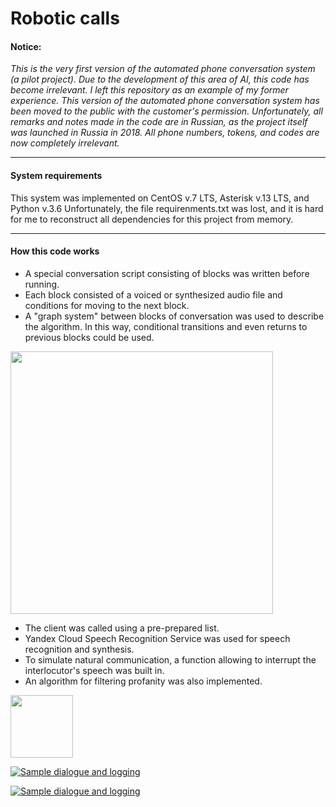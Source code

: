 # Robotic calls

#### Notice:

_This is the very first version of the automated phone conversation system (a pilot project). Due to the development of this area of AI, this code has become irrelevant. I left this repository as an example of my former experience. This version of the automated phone conversation system has been moved to the public with the customer's permission. Unfortunately, all remarks and notes made in the code are in Russian, as the project itself was launched in Russia in 2018. All phone numbers, tokens, and codes are now completely irrelevant._

---

#### System requirements

This system was implemented on CentOS v.7 LTS, Asterisk v.13 LTS, and Python v.3.6
Unfortunately, the file requirenments.txt was lost, and it is hard for me to reconstruct all dependencies for this project from memory.

---

#### How this code works

- A special conversation script consisting of blocks was written before running.
- Each block consisted of a voiced or synthesized audio file and conditions for moving to the next block.
- A "graph system" between blocks of conversation was used to describe the algorithm. In this way, conditional transitions and even returns to previous blocks could be used.

<img align="center" width="420" src="https://github.com/alfatetan/robotron/assets/46200647/3d424758-5db6-400d-926c-1eb10bd13aab">

- The client was called using a pre-prepared list.
- Yandex Cloud Speech Recognition Service was used for speech recognition and synthesis.
- To simulate natural communication, a function allowing to interrupt the interlocutor's speech was built in.
- An algorithm for filtering profanity was also implemented.

<img align="center" width="100" height="100" src="https://github.com/alfatetan/robotron/assets/46200647/3d424758-5db6-400d-926c-1eb10bd13aab">

[![Sample dialogue and logging](https://github.com/alfatetan/robotron/assets/46200647/7bdc639d-cbc9-4657-ac20-983928b58a69)](https://www.youtube.com/watch?v=ib41Xp70UAo)

[![Sample dialogue and logging](https://github.com/alfatetan/robotron/assets/46200647/7bdc639d-cbc9-4657-ac20-983928b58a69)](https://youtu.be/ib41Xp70UAo)
